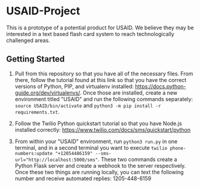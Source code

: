# USAID-Project
This is a prototype of a potential product for USAID. We believe they may be interested in a text based flash card system to reach technologically challenged areas.

## Getting Started
1. Pull from this repository so that you have all of the necessary files. From there, follow the tutorial found at this link so that you have the correct versions of Python, PIP, and virtualenv installed: https://docs.python-guide.org/dev/virtualenvs/. Once those are installed, create a new environment titled "USAID" and run the following commands separately: `source USAID/bin/activate` and `python3 -m pip install -r requirements.txt`.

2. Follow the Twilio Python quickstart tutorial so that you have Node.js installed correctly: https://www.twilio.com/docs/sms/quickstart/python

3. From within your "USAID" environment, run `python3 run.py` in one terminal, and in a second terminal you want to execute `twilio phone-numbers:update "+12054486159" --sms-url="http://localhost:5000/sms"`. These two commands create a Python Flask server and create a webhook to the server respectively. Once these two things are running locally, you can text the following number and receive automated replies: 1205-448-6159
